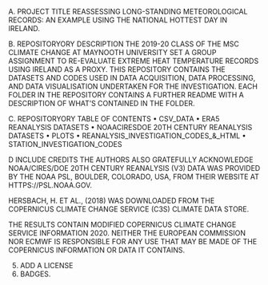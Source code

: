 A.	PROJECT TITLE
  REASSESSING LONG-STANDING METEOROLOGICAL RECORDS: AN EXAMPLE USING THE NATIONAL HOTTEST DAY IN IRELAND. 

B.	REPOSITORYORY DESCRIPTION
  THE 2019-20 CLASS OF THE MSC CLIMATE CHANGE AT MAYNOOTH UNIVERSITY SET A GROUP ASSIGNMENT TO RE-EVALUATE EXTREME HEAT TEMPERATURE RECORDS USING IRELAND AS A PROXY. 
  THIS REPOSITORY CONTAINS THE DATASETS AND CODES USED IN DATA ACQUISITION, DATA PROCESSING, AND DATA VISUALISATION UNDERTAKEN FOR THE INVESTIGATION.
  EACH FOLDER IN THE REPOSITORY CONTAINS A FURTHER README WITH A DESCRIPTION OF WHAT’S CONTAINED IN THE FOLDER. 

C.	REPOSITORYORY TABLE OF CONTENTS
      •	CSV_DATA
      •	ERA5 REANALYSIS DATASETS
      •	NOAACIRESDOE 20TH CENTURY REANALYSIS DATASETS
      •	PLOTS
      •	REANALYSIS_INVESTIGATION_CODES_&_HTML
      •	STATION_INVESTIGATION_CODES

D	INCLUDE CREDITS
  THE AUTHORS ALSO GRATEFULLY ACKNOWLEDGE NOAA/CIRES/DOE 20TH CENTURY REANALYSIS (V3) DATA WAS PROVIDED BY THE NOAA PSL, BOULDER, COLORADO, USA, FROM THEIR WEBSITE AT     HTTPS://PSL.NOAA.GOV. 
  
  HERSBACH, H. ET AL., (2018) WAS DOWNLOADED FROM THE COPERNICUS CLIMATE CHANGE SERVICE (C3S) CLIMATE DATA STORE.
  
  THE RESULTS CONTAIN MODIFIED COPERNICUS CLIMATE CHANGE SERVICE INFORMATION 2020. NEITHER THE EUROPEAN COMMISSION NOR ECMWF IS RESPONSIBLE FOR ANY USE THAT MAY BE MADE   OF THE COPERNICUS INFORMATION OR DATA IT CONTAINS.

5.	ADD A LICENSE
6.	BADGES.
